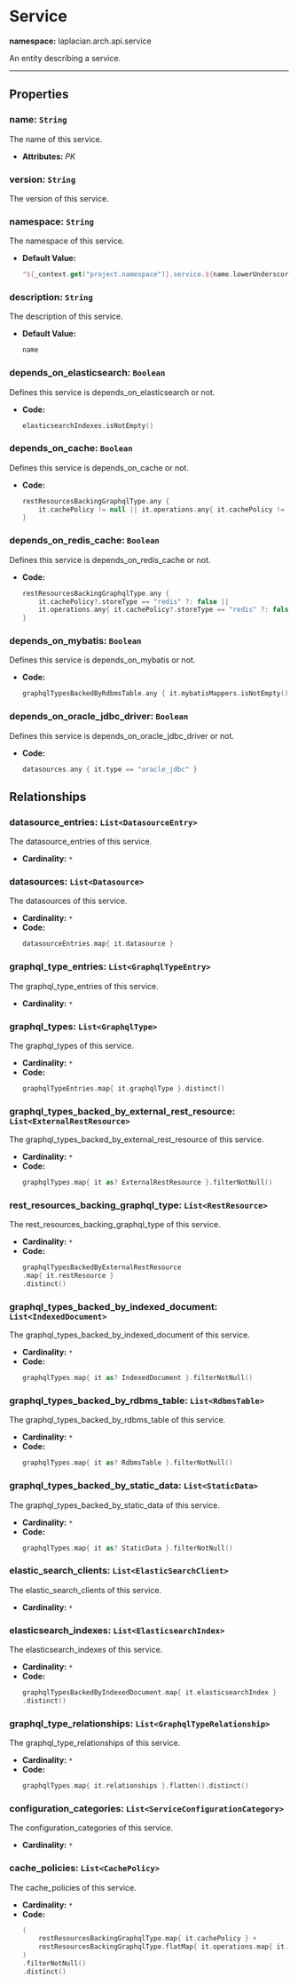 # **Service**
**namespace:** laplacian.arch.api.service

An entity describing a service.



---

## Properties

### name: `String`
The name of this service.
- **Attributes:** *PK*

### version: `String`
The version of this service.

### namespace: `String`
The namespace of this service.
- **Default Value:**
  ```kotlin
  "${_context.get("project.namespace")}.service.${name.lowerUnderscorize()}"
  ```

### description: `String`
The description of this service.
- **Default Value:**
  ```kotlin
  name
  ```

### depends_on_elasticsearch: `Boolean`
Defines this service is depends_on_elasticsearch or not.
- **Code:**
  ```kotlin
  elasticsearchIndexes.isNotEmpty()
  ```

### depends_on_cache: `Boolean`
Defines this service is depends_on_cache or not.
- **Code:**
  ```kotlin
  restResourcesBackingGraphqlType.any {
      it.cachePolicy != null || it.operations.any{ it.cachePolicy != null }
  }
  ```

### depends_on_redis_cache: `Boolean`
Defines this service is depends_on_redis_cache or not.
- **Code:**
  ```kotlin
  restResourcesBackingGraphqlType.any {
      it.cachePolicy?.storeType == "redis" ?: false ||
      it.operations.any{ it.cachePolicy?.storeType == "redis" ?: false }
  }
  ```

### depends_on_mybatis: `Boolean`
Defines this service is depends_on_mybatis or not.
- **Code:**
  ```kotlin
  graphqlTypesBackedByRdbmsTable.any { it.mybatisMappers.isNotEmpty() }
  ```

### depends_on_oracle_jdbc_driver: `Boolean`
Defines this service is depends_on_oracle_jdbc_driver or not.
- **Code:**
  ```kotlin
  datasources.any { it.type == "oracle_jdbc" }
  ```

## Relationships

### datasource_entries: `List<DatasourceEntry>`
The datasource_entries of this service.
- **Cardinality:** `*`

### datasources: `List<Datasource>`
The datasources of this service.
- **Cardinality:** `*`
- **Code:**
  ```kotlin
  datasourceEntries.map{ it.datasource }
  ```

### graphql_type_entries: `List<GraphqlTypeEntry>`
The graphql_type_entries of this service.
- **Cardinality:** `*`

### graphql_types: `List<GraphqlType>`
The graphql_types of this service.
- **Cardinality:** `*`
- **Code:**
  ```kotlin
  graphqlTypeEntries.map{ it.graphqlType }.distinct()
  ```

### graphql_types_backed_by_external_rest_resource: `List<ExternalRestResource>`
The graphql_types_backed_by_external_rest_resource of this service.
- **Cardinality:** `*`
- **Code:**
  ```kotlin
  graphqlTypes.map{ it as? ExternalRestResource }.filterNotNull()
  ```

### rest_resources_backing_graphql_type: `List<RestResource>`
The rest_resources_backing_graphql_type of this service.
- **Cardinality:** `*`
- **Code:**
  ```kotlin
  graphqlTypesBackedByExternalRestResource
  .map{ it.restResource }
  .distinct()
  ```

### graphql_types_backed_by_indexed_document: `List<IndexedDocument>`
The graphql_types_backed_by_indexed_document of this service.
- **Cardinality:** `*`
- **Code:**
  ```kotlin
  graphqlTypes.map{ it as? IndexedDocument }.filterNotNull()
  ```

### graphql_types_backed_by_rdbms_table: `List<RdbmsTable>`
The graphql_types_backed_by_rdbms_table of this service.
- **Cardinality:** `*`
- **Code:**
  ```kotlin
  graphqlTypes.map{ it as? RdbmsTable }.filterNotNull()
  ```

### graphql_types_backed_by_static_data: `List<StaticData>`
The graphql_types_backed_by_static_data of this service.
- **Cardinality:** `*`
- **Code:**
  ```kotlin
  graphqlTypes.map{ it as? StaticData }.filterNotNull()
  ```

### elastic_search_clients: `List<ElasticSearchClient>`
The elastic_search_clients of this service.
- **Cardinality:** `*`

### elasticsearch_indexes: `List<ElasticsearchIndex>`
The elasticsearch_indexes of this service.
- **Cardinality:** `*`
- **Code:**
  ```kotlin
  graphqlTypesBackedByIndexedDocument.map{ it.elasticsearchIndex }
  .distinct()
  ```

### graphql_type_relationships: `List<GraphqlTypeRelationship>`
The graphql_type_relationships of this service.
- **Cardinality:** `*`
- **Code:**
  ```kotlin
  graphqlTypes.map{ it.relationships }.flatten().distinct()
  ```

### configuration_categories: `List<ServiceConfigurationCategory>`
The configuration_categories of this service.
- **Cardinality:** `*`

### cache_policies: `List<CachePolicy>`
The cache_policies of this service.
- **Cardinality:** `*`
- **Code:**
  ```kotlin
  (
      restResourcesBackingGraphqlType.map{ it.cachePolicy } +
      restResourcesBackingGraphqlType.flatMap{ it.operations.map{ it.cachePolicy }}
  )
  .filterNotNull()
  .distinct()
  ```